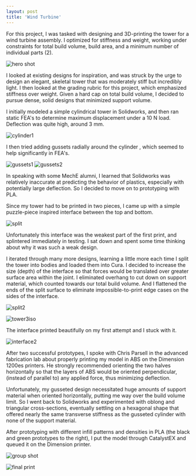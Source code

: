 ```yaml
---
layout: post
title: 'Wind Turbine'
---
```


For this project, I was tasked with designing and 3D-printing the tower for a wind turbine 
assembly. I optimized for stiffness and weight, working under constraints for total build volume,
build area, and a minimum number of individual parts (2).

![hero shot](media/proj-2/sologussets.jpg)

I looked at existing designs for inspiration, and was struck by the urge to design an elegant, 
skeletal tower that was moderately stiff but incredibly light. I then looked at the grading rubric 
for this project, which emphasized stiffness over weight. Given a hard cap on total build volume, I 
decided to pursue dense, solid designs that minimized support volume.

I initially modeled a simple cylindrical tower in Solidworks, and then ran static FEA's to 
determine maximum displacement under a 10 N load. Deflection was quite high, around 3 mm.

![cylinder1](media/proj-2/Tower1Displacement.png)

I then tried adding gussets radially around the cylinder , which seemed to help significantly in FEA's.

![gussets1](media/proj-2/Tower2Displacement2.png)
![gussets2](media/proj-2/Tower3Displacement2.png)

In speaking with some MechE alumni, I learned that Solidworks was relatively inaccurate at predicting the behavior of 
plastics, especially with potentially large deflection. So I decided to move on to prototyping
with PLA.

Since my tower had to be printed in two pieces, I came up with a simple puzzle-piece 
inspired interface between the top and bottom.

![split](media/proj-2/SplitStrategy.png)

Unfortunately this interface was the weakest part of the first print, and splintered immediately 
in testing. I sat down and spent some time thinking about why it was such a weak design.


I iterated through many more designs, learning a little more each time I split the tower into bodies 
and loaded them into Cura. I decided to increase the size (depth) of the interface so that forces would be 
translated over greater surface area within the joint. I eliminated overhang to cut down on support material,
which counted towards our total build volume. And I flattened the ends of the split surface to eliminate impossible-to-print 
edge cases on the sides of the interface.

![split2](media/proj-2/Splitstrategy2.png)

![tower3iso](media/proj-2/Tower3ISO.png)


The interface printed beautifully on my first attempt and I stuck with it.

![interface2](media/proj-2/halves.jpg)

After two successful prototypes, I spoke with Chris Parsell in the advanced fabrication lab 
about properly printing my model in ABS on the Dimension 1200es printers. He strongly recommended 
orienting the two halves horizontally so that the layers of ABS would be oriented perpendicular, (instead 
of parallel to) any applied force, thus minimizing deflection.

Unfortunately, my gusseted design necessitated huge amounts of support material when oriented 
horizontally, putting me way over the build volume limit. So I went back to Solidworks and experimented 
with oblong and triangular cross-sections, eventually settling on a hexagonal shape that offered 
nearly the same transverse stiffness as the gusseted cylinder with none of the support material.

After prototyping with different infill patterns and densities in PLA (the black and green prototypes to the right), 
I put the model through CatalystEX and queued it on the Dimension printer.

![group shot](media/proj-2/hero.jpg)

![final print](media/proj-2/final.jpg)


